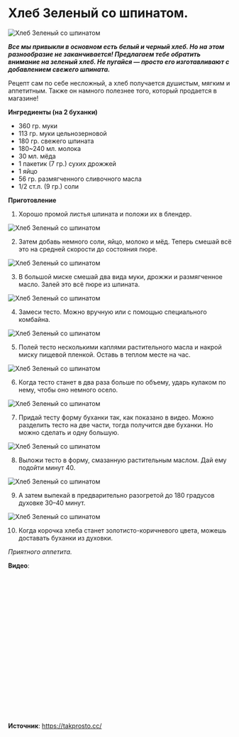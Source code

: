 # Хлеб Зеленый со шпинатом.

![Хлеб Зеленый со шпинатом](/images/Kulinar/Vypechka/bread-green_01.jpg 'Хлеб Зеленый со шпинатом')

_**Все мы привыкли в основном есть белый и черный хлеб. Но на этом разнообразие не заканчивается! Предлагаем тебе обратить внимание на зеленый хлеб. Не пугайся — просто его изготавливают с добавлением свежего шпината.**_

Рецепт сам по себе несложный, а хлеб получается душистым, мягким и аппетитным. Также он намного полезнее того, который продается в магазине!

**Ингредиенты (на 2 буханки)**

- 360 гр. муки
- 113 гр. муки цельнозерновой
- 180 гр. свежего шпината
- 180~240 мл. молока
- 30 мл. мёда
- 1 пакетик (7 гр.) сухих дрожжей
- 1 яйцо
- 56 гр. размягченного сливочного масла
- 1/2 ст.л. (9 гр.) соли

**Приготовление**

1. Хорошо промой листья шпината и положи их в блендер.

![Хлеб Зеленый со шпинатом](/images/Kulinar/Vypechka/bread-green_02.jpg 'Хлеб Зеленый со шпинатом')

2. Затем добавь немного соли, яйцо, молоко и мёд. Теперь смешай всё это на средней скорости до состояния пюре.

![Хлеб Зеленый со шпинатом](/images/Kulinar/Vypechka/bread-green_03.jpg 'Хлеб Зеленый со шпинатом')

3. В большой миске смешай два вида муки, дрожжи и размягченное масло. Залей это всё пюре из шпината.

![Хлеб Зеленый со шпинатом](/images/Kulinar/Vypechka/bread-green_04.jpg 'Хлеб Зеленый со шпинатом')

4. Замеси тесто. Можно вручную или с помощью специального комбайна.

![Хлеб Зеленый со шпинатом](/images/Kulinar/Vypechka/bread-green_05.jpg 'Хлеб Зеленый со шпинатом')

5. Полей тесто несколькими каплями растительного масла и накрой миску пищевой пленкой. Оставь в теплом месте на час.

![Хлеб Зеленый со шпинатом](/images/Kulinar/Vypechka/bread-green_06.jpg 'Хлеб Зеленый со шпинатом')

6. Когда тесто станет в два раза больше по объему, ударь кулаком по нему, чтобы оно немного осело.

![Хлеб Зеленый со шпинатом](/images/Kulinar/Vypechka/bread-green_07.jpg 'Хлеб Зеленый со шпинатом')

7. Придай тесту форму буханки так, как показано в видео. Можно разделить тесто на две части, тогда получится две буханки. Но можно сделать и одну большую.

![Хлеб Зеленый со шпинатом](/images/Kulinar/Vypechka/bread-green_08.jpg 'Хлеб Зеленый со шпинатом')

8. Выложи тесто в форму, смазанную растительным маслом. Дай ему подойти минут 40.

![Хлеб Зеленый со шпинатом](/images/Kulinar/Vypechka/bread-green_09.jpg 'Хлеб Зеленый со шпинатом')

9. А затем выпекай в предварительно разогретой до 180 градусов духовке 30–40 минут.

![Хлеб Зеленый со шпинатом](/images/Kulinar/Vypechka/bread-green_10.jpg 'Хлеб Зеленый со шпинатом')

10. Когда корочка хлеба станет золотисто-коричневого цвета, можешь доставать буханки из духовки.

_Приятного аппетита._

**Видео**:

<div class="youtube" id="fnr6nUclZTY" style="width: 560px; height: 315px;"></div>

**Источник**: https://takprosto.cc/
